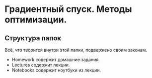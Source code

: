 # Градиентный спуск. Методы оптимизации. 
## Структура папок
Всё, что творится внутри этой папки, подвержено своим законам.
* Homework содержит домашние задания.
* Lectures содержит лекции.
* Notebooks содержит ноутбуки из лекции.